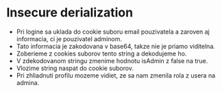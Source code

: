 # Insecure derialization

- Pri logine sa uklada do cookie suboru email pouzivatela a zaroven aj informacia, ci je pouzivatel adminom.
- Tato informacia je zakodovana v base64, takze nie je priamo viditelna.
- Zoberieme z cookies suborov tento string a dekodujeme ho.
- V zdekodovanom stringu zmenime hodnotu isAdmin z false na true.
- Vlozime string naspat do cookie suborov.
- Pri zhliadnuti profilu mozeme vidiet, ze sa nam zmenila rola z usera na admina.
